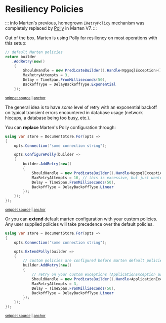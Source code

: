 # Resiliency Policies

::: info
Marten's previous, homegrown `IRetryPolicy` mechanism was completely replaced by [Polly](https://www.nuget.org/packages/polly) in Marten V7.
:::

Out of the box, Marten is using Polly for resiliency on most operations with this setup:

<!-- snippet: sample_default_Polly_setup -->
<a id='snippet-sample_default_polly_setup'></a>
```cs
// default Marten policies
return builder
   .AddRetry(new()
    {
        ShouldHandle = new PredicateBuilder().Handle<NpgsqlException>().Handle<MartenCommandException>().Handle<EventLoaderException>(),
        MaxRetryAttempts = 3,
        Delay = TimeSpan.FromMilliseconds(50),
        BackoffType = DelayBackoffType.Exponential
    });
```
<sup><a href='https://github.com/JasperFx/marten/blob/master/src/Marten/Util/ResilientPipelineBuilderExtensions.cs#L13-L25' title='Snippet source file'>snippet source</a> | <a href='#snippet-sample_default_polly_setup' title='Start of snippet'>anchor</a></sup>
<!-- endSnippet -->

The general idea is to have _some_ level of retry with an exponential backoff on typical transient errors encountered
in database usage (network hiccups, a database being too busy, etc.).

You can **replace** Marten's Polly configuration through:

<!-- snippet: sample_configure_polly -->
<a id='snippet-sample_configure_polly'></a>
```cs
using var store = DocumentStore.For(opts =>
{
    opts.Connection("some connection string");

    opts.ConfigurePolly(builder =>
    {
        builder.AddRetry(new()
        {
            ShouldHandle = new PredicateBuilder().Handle<NpgsqlException>().Handle<MartenCommandException>(),
            MaxRetryAttempts = 10, // this is excessive, but just wanted to show something different
            Delay = TimeSpan.FromMilliseconds(50),
            BackoffType = DelayBackoffType.Linear
        });
    });
});
```
<sup><a href='https://github.com/JasperFx/marten/blob/master/src/Marten.Testing/Examples/ErrorHandling.cs#L12-L30' title='Snippet source file'>snippet source</a> | <a href='#snippet-sample_configure_polly' title='Start of snippet'>anchor</a></sup>
<!-- endSnippet -->

Or you can **extend** default marten configuration with your custom policies. Any user supplied policies will take precedence over the default policies.

<!-- snippet: sample_extend_polly -->
<a id='snippet-sample_extend_polly'></a>
```cs
using var store = DocumentStore.For(opts =>
{
    opts.Connection("some connection string");

    opts.ExtendPolly(builder =>
    {
        // custom policies are configured before marten default policies
        builder.AddRetry(new()
        {
            // retry on your custom exceptions (ApplicationException as an example)
            ShouldHandle = new PredicateBuilder().Handle<ApplicationException>(),
            MaxRetryAttempts = 3,
            Delay = TimeSpan.FromMilliseconds(50),
            BackoffType = DelayBackoffType.Linear
        });
    });
});
```
<sup><a href='https://github.com/JasperFx/marten/blob/master/src/Marten.Testing/Examples/ErrorHandling.cs#L35-L55' title='Snippet source file'>snippet source</a> | <a href='#snippet-sample_extend_polly' title='Start of snippet'>anchor</a></sup>
<!-- endSnippet -->
